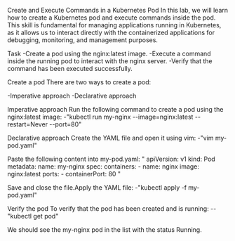 Create and Execute Commands in a Kubernetes Pod
In this lab, we will learn how to create a Kubernetes pod and execute commands inside the pod. This skill is fundamental for managing applications running in Kubernetes, as it allows us to interact directly with the containerized applications for debugging, monitoring, and management purposes.

Task
-Create a pod using the nginx:latest image.
-Execute a command inside the running pod to interact with the nginx server.
-Verify that the command has been executed successfully.

Create a pod
There are two ways to create a pod:

-Imperative approach
-Declarative approach

Imperative approach
Run the following command to create a pod using the nginx:latest image:
-"kubectl run my-nginx --image=nginx:latest --restart=Never --port=80"

Declarative approach
Create the YAML file and open it using vim:
-"vim my-pod.yaml"

Paste the following content into my-pod.yaml:
"
apiVersion: v1
kind: Pod
metadata:
    name: my-nginx
spec:
    containers:
    - name: nginx
      image: nginx:latest
      ports:
      - containerPort: 80
"

Save and close the file.Apply the YAML file:
-"kubectl apply -f my-pod.yaml"


Verify the pod
To verify that the pod has been created and is running:
--"kubectl get pod"

We should see the my-nginx pod in the list with the status Running.